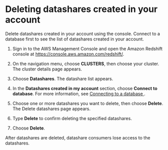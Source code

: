 # Deleting datashares created in your account<a name="delete-datashare-console"></a>

Delete datashares created in your account using the console\. Connect to a database first to see the list of datashares created in your account\.

1. Sign in to the AWS Management Console and open the Amazon Redshift console at [https://console\.aws\.amazon\.com/redshift/](https://console.aws.amazon.com/redshift/)\.

1. On the navigation menu, choose **CLUSTERS**, then choose your cluster\. The cluster details page appears\.

1. Choose **Datashares**\. The datashare list appears\.

1. In the **Datashares created in my account** section, choose **Connect to database**\. For more information, see [Connecting to a database ](connect-database-console.md)\.

1. Choose one or more datashares you want to delete, then choose **Delete**\. The Delete datashares page appears\.

1. Type **Delete** to confirm deleting the specified datashares\.

1. Choose **Delete**\.

After datashares are deleted, datashare consumers lose access to the datashares\.